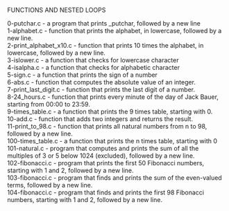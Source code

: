 FUNCTIONS AND NESTED LOOPS

0-putchar.c - a program that prints _putchar, followed by a new line <br>
1-alphabet.c - function that prints the alphabet, in lowercase, followed by a new line.<br>
2-print_alphabet_x10.c - function that prints 10 times the alphabet, in lowercase, followed by a new line.<br>
3-islower.c - a function that checks for lowercase character<br>
4-isalpha.c - a function that checks for alphabetic character<br>
5-sign.c - a function that prints the sign of a number<br>
6-abs.c -  function that computes the absolute value of an integer.<br>
7-print_last_digit.c -  function that prints the last digit of a number.<br>
8-24_hours.c - function that prints every minute of the day of Jack Bauer, starting from 00:00 to 23:59.<br>
9-times_table.c - a function that prints the 9 times table, starting with 0.<br>
10-add.c - function that adds two integers and returns the result.<br>
11-print_to_98.c - function that prints all natural numbers from n to 98, followed by a new line.<br>
100-times_table.c - a function that prints the n times table, starting with 0<br>
101-natural.c - program that computes and prints the sum of all the multiples of 3 or 5 below 1024 (excluded), followed by a new line.<br>
102-fibonacci.c - program that prints the first 50 Fibonacci numbers, starting with 1 and 2, followed by a new line.<br>
103-fibonacci.c - program that finds and prints the sum of the even-valued terms, followed by a new line.<br>
104-fibonacci.c -  program that finds and prints the first 98 Fibonacci numbers, starting with 1 and 2, followed by a new line.<br>
